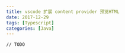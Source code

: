 ```yaml
---
title: vscode 扩展 content provider 预览HTML
date: 2017-12-29
tags: [Typescript]
categories: [Java]
---
```

```
// TODO
```
